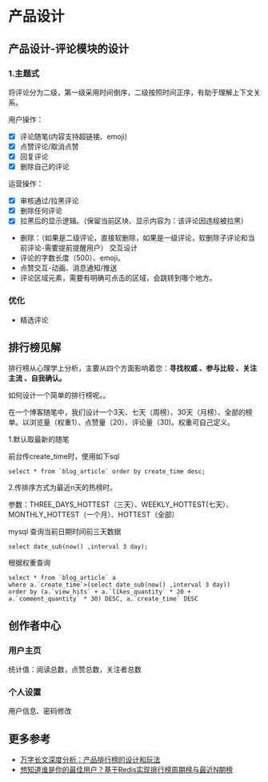 # 产品设计

## 产品设计-评论模块的设计
### 1.主题式
将评论分为二级，第一级采用时间倒序，二级按照时间正序，有助于理解上下文关系。


用户操作：
- [x] 评论随笔(内容支持超链接、emoji)
- [x]  点赞评论/取消点赞
- [x]  回复评论
- [x]  删除自己的评论

运营操作：
- [x]  审核通过/拉黑评论
- [x]  删除任何评论
- [x]  拉黑后的显示逻辑。（保留当前区块、显示内容为：该评论因违规被拉黑）
- 删除：（如果是二级评论，直接软删除，如果是一级评论，软删除子评论和当前评论-需要提前提醒用户）
交互设计
- 评论的字数长度（500）、emoji。
- 点赞交互-动画、消息通知/推送
- 评论区域元素，需要有明确可点击的区域，会跳转到哪个地方。

### 优化
- 精选评论


## 排行榜见解

排行榜从心理学上分析，主要从四个方面影响着您：**寻找权威 、参与比较 、关注主流 、自我确认。**

如何设计一个简单的排行榜呢。。


在一个博客随笔中，我们设计一个3天、七天（周榜）、30天（月榜）、全部的榜单。以浏览量（权重1）、点赞量（20）、评论量（30)。权重可自己定义。    

1.默认取最新的随笔

前台传create_time时，使用如下sql
```
select * from `blog_article` order by create_time desc;
```
2.传排序方式为最近n天的热榜时。

参数：THREE_DAYS_HOTTEST（三天）、WEEKLY_HOTTEST(七天）、MONTHLY_HOTTEST（一个月）、HOTTEST（全部）

mysql 查询当前日期时间前三天数据
```
select date_sub(now() ,interval 3 day);
```
根据权重查询
```
select * from `blog_article` a 
where a.`create_time`>(select date_sub(now() ,interval 3 day))
order by (a.`view_hits` + a.`likes_quantity` * 20 + a.`comment_quantity` * 30) DESC, a.`create_time` DESC

```

## 创作者中心

### 用户主页

统计值：阅读总数，点赞总数，关注者总数

### 个人设置
用户信息、密码修改

## 更多参考
- [万字长文深度分析：产品排行榜的设计和玩法](http://www.woshipm.com/pd/1255548.html)
- [想知道谁是你的最佳用户？基于Redis实现排行榜周期榜与最近N期榜](https://zhuanlan.zhihu.com/p/52322777)

